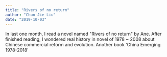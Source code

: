 ```yaml
---
title: "Rivers of no return"
author: "Chun-Jie Liu"
date: "2019-10-03"
---
```



In last one month, I read a novel named "Rivers of no return" by Ane. After finished reading, I wondered real history in novel of 1978 ~ 2008 about Chinese commercial reform and evolution. Another book 'China Emerging 1978-2018'

##
